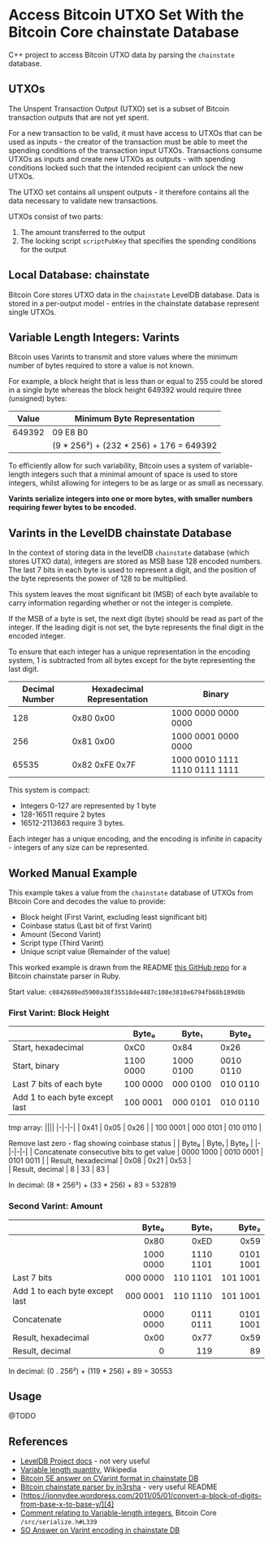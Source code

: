 # Access Bitcoin UTXO Set With the Bitcoin Core chainstate Database 
C++ project to access Bitcoin UTXO data by parsing the `chainstate` database.

UTXOs
-----
The Unspent Transaction Output (UTXO) set is a subset of Bitcoin transaction outputs that are not yet spent.

For a new transaction to be valid, it must have access to UTXOs that can be used as inputs - the creator of the transaction must be able to meet the spending conditions of the transaction input UTXOs. Transactions consume UTXOs as inputs and create new UTXOs as outputs - with spending conditions locked such that the intended recipient can unlock the new UTXOs.

The UTXO set contains all unspent outputs - it therefore contains all the data necessary to validate new transactions.

UTXOs consist of two parts:

1. The amount transferred to the output
2. The locking script `scriptPubKey` that specifies the spending conditions for the output

Local Database: chainstate
--------------------------
Bitcoin Core stores UTXO data in the `chainstate` LevelDB database. Data is stored in a per-output model - entries in the chainstate database represent single UTXOs.


Variable Length Integers: Varints
---------------------------------
Bitcoin uses Varints to transmit and store values where the minimum number of bytes required to store a value is not known.

For example, a block height that is less than or equal to 255 could be stored in a single byte whereas the block height 649392 would require three (unsigned) bytes:

| Value | Minimum Byte Representation |
|-|-|
| 649392 | 09 E8 B0 |
||(9 * 256²) + (232 * 256) + 176 = 649392 |

To efficiently allow for such variability, Bitcoin uses a system of variable-length integers such that a minimal amount of space is used to store integers, whilst allowing for integers to be as large or as small as necessary.

**Varints serialize integers into one or more bytes, with smaller numbers requiring fewer bytes to be encoded.**

Varints in the LevelDB chainstate Database
-------------------------------------------
In the context of storing data in the levelDB `chainstate` database (which stores UTXO data), integers are stored as MSB base 128 encoded numbers. The last 7 bits in each byte is used to represent a digit, and the position of the byte represents the power of 128 to be multiplied.

This system leaves the most significant bit (MSB) of each byte available to carry information regarding whether or not the integer is complete.

If the MSB of a byte is set, the next digit (byte) should be read as part of the integer. If the leading digit is not set, the byte represents the final digit in the encoded integer.   

To ensure that each integer has a unique representation in the encoding system, 1 is subtracted from all bytes except for the byte representing the last digit.

| Decimal Number | Hexadecimal Representation | Binary |
|-|-|-|
| 128 | 0x80 0x00 | 1000 0000 0000 0000 |
| 256 | 0x81 0x00 | 1000 0001 0000 0000 |
| 65535 | 0x82 0xFE 0x7F | 1000 0010 1111 1110 0111 1111 |

This system is compact:
* Integers 0-127 are represented by 1 byte
* 128-16511 require 2 bytes
* 16512-2113663 require 3 bytes.

Each integer has a unique encoding, and the encoding is infinite in capacity - integers of any size can be represented.

Worked Manual Example
---------------------
This example takes a value from the `chainstate` database of UTXOs from Bitcoin Core and decodes the value to provide:

* Block height (First Varint, excluding least significant bit)
* Coinbase status (Last bit of first Varint)
* Amount (Second Varint)
* Script type (Third Varint)
* Unique script value (Remainder of the value)

This worked example is drawn from the README [this GitHub repo][3] for a Bitcoin chainstate parser in Ruby. 

Start value: `c0842680ed5900a38f35518de4487c108e3810e6794fb68b189d8b`

### First Varint: Block Height
|					| Byte₀		| Byte₁		| Byte₂		|
|-|-|-|-|
| Start, hexadecimal			| 0xC0		| 0x84		| 0x26		|
| Start, binary				| 1100 0000	| 1000 0100	| 0010 0110	|
| Last 7 bits of each byte		| 100 0000	| 000 0100	| 010 0110	|
| Add 1 to each byte except last	| 100 0001	| 000 0101	| 010 0110	|

tmp array:
||||
|-|-|-|
| 0x41		| 0x05		| 0x26		|
| 100 0001	| 000 0101	| 010 0110	|

Remove last zero - flag showing coinbase status
|						| Byte₀		| Byte₁		| Byte₂		|
|-|-|-|-|
| Concatenate consecutive bits to get value	| 0000 1000	| 0010 0001	| 0101 0011	|
| Result, hexadecimal				| 0x08		| 0x21		| 0x53		|	
| Result, decimal				| 8		| 33		| 83		|	

In decimal: (8 * 256²) + (33 * 256) + 83 = 532819

### Second Varint: Amount
|					| Byte₀		| Byte₁		| Byte₂		|
|-|-:|-:|-:|
|					|0x80		|0xED		|0x59		|
|					|1000 0000	|1110 1101	|0101 1001	|
| Last 7 bits				| 000 0000	| 110 1101	| 101 1001	|
| Add 1 to each byte except last	| 000 0001	| 110 1110	| 101 1001	|
| Concatenate				|0000 0000	|0111 0111	|0101 1001	|
| Result, hexadecimal			|0x00		| 0x77		|0x59		|
| Result, decimal			|0		|119		|89		|

In decimal: (0 . 256²) + (119 * 256) + 89 = 30553

Usage
-----
@TODO

References
----------
* [LevelDB Project docs][8] - not very useful
* [Variable length quantity][7], Wikipedia
* [Bitcoin SE answer on CVarint format in chainstate DB][2]
* [Bitcoin chainstate parser by in3rsha][3] - very useful README
* [https://jonnydee.wordpress.com/2011/05/01/convert-a-block-of-digits-from-base-x-to-base-y/][4]
* [Comment relating to Variable-length integers][5], Bitcoin Core `/src/serialize.h#L339`
* [SO Answer on Varint encoding in chainstate DB][6]

[1]: https://github.com/bitcoin/bitcoin/blob/v0.13.2/src/serialize.h#L307L372
[2]: https://bitcoin.stackexchange.com/a/51639/56514
[3]: https://github.com/in3rsha/bitcoin-chainstate-parser
[4]: https://jonnydee.wordpress.com/2011/05/01/convert-a-block-of-digits-from-base-x-to-base-y/
[5]: https://github.com/bitcoin/bitcoin/blob/master/src/serialize.h#L339
[6]: https://bitcoin.stackexchange.com/a/51639/56514
[7]: https://en.wikipedia.org/wiki/Variable-length_quantity
[8]: https://github.com/google/leveldb/blob/master/doc/index.md

